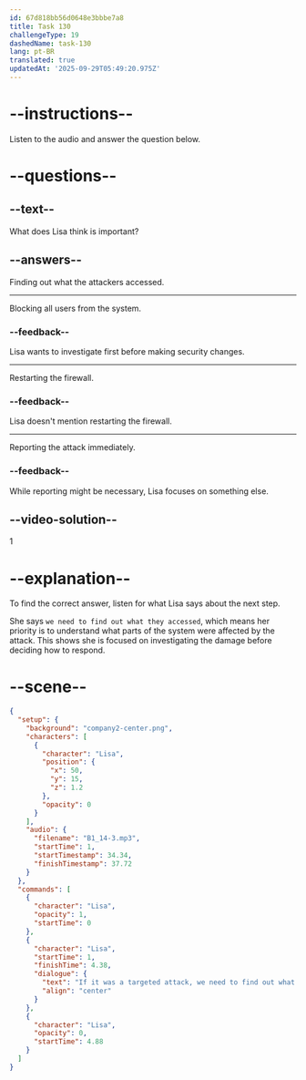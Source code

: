 ```yaml
---
id: 67d818bb56d0648e3bbbe7a8
title: Task 130
challengeType: 19
dashedName: task-130
lang: pt-BR
translated: true
updatedAt: '2025-09-29T05:49:20.975Z'
---
```


<!-- (audio) Lisa: If it was a targeted attack, we need to find out what they accessed. -->

# --instructions--

Listen to the audio and answer the question below.

# --questions--

## --text--

What does Lisa think is important?

## --answers--

Finding out what the attackers accessed.

---

Blocking all users from the system.

### --feedback--

Lisa wants to investigate first before making security changes.

---

Restarting the firewall.

### --feedback--

Lisa doesn't mention restarting the firewall.

---

Reporting the attack immediately.

### --feedback--

While reporting might be necessary, Lisa focuses on something else.

## --video-solution--

1

# --explanation--

To find the correct answer, listen for what Lisa says about the next step.

She says `we need to find out what they accessed`, which means her priority is to understand what parts of the system were affected by the attack. This shows she is focused on investigating the damage before deciding how to respond.

# --scene--

```json
{
  "setup": {
    "background": "company2-center.png",
    "characters": [
      {
        "character": "Lisa",
        "position": {
          "x": 50,
          "y": 15,
          "z": 1.2
        },
        "opacity": 0
      }
    ],
    "audio": {
      "filename": "B1_14-3.mp3",
      "startTime": 1,
      "startTimestamp": 34.34,
      "finishTimestamp": 37.72
    }
  },
  "commands": [
    {
      "character": "Lisa",
      "opacity": 1,
      "startTime": 0
    },
    {
      "character": "Lisa",
      "startTime": 1,
      "finishTime": 4.38,
      "dialogue": {
        "text": "If it was a targeted attack, we need to find out what they accessed.",
        "align": "center"
      }
    },
    {
      "character": "Lisa",
      "opacity": 0,
      "startTime": 4.88
    }
  ]
}
```

